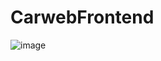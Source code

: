 # CarwebFrontend

![image](https://user-images.githubusercontent.com/77754368/162631169-b5f5c965-bc6b-4c03-b032-0683553b88a2.png)
